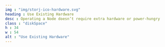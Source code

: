 ```yaml
---
img : "img/storj-ico-hardware.svg"
heading : Use Existing Hardware
desc : Operating a Node doesn’t require extra hardware or power-hungry CPUs. All you need is a solid internet connection and enough hard drive space.
class : "diskSpace"
h : 34
w : 54
alt : "Use Existing Hardware"
---
```

